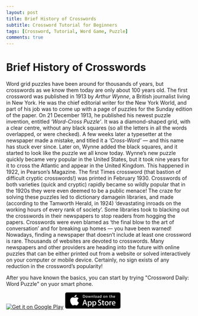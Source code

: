 ```yaml
---
layout: post
title: Brief History of Crosswords
subtitle: Crossword Tutorial for Beginners
tags: [Crossword, Tutorial, Word Game, Puzzle]
comments: true
---
```


# Brief History of Crosswords
Word grid puzzles have been around for thousands of years, but crosswords as we know them today are only about 100 years old. The first crossword was published in 1913 by _Arthur Wynne_, a British journalist living in New York. He was the chief editorial writer for the New York World, and part of his job was to come up with a page of puzzles for the Sunday edition of the paper. On 21 December 1913, he published his newest puzzle invention, entitled _‘Word-Cross Puzzle’_. It was a diamond-shaped grid, with a clear centre, without any black squares (so all the letters in all the words overlapped, or were checked). A few weeks later a typesetter at the newspaper made a mistake, and titled it a _‘Cross-Word’_ — and this name has stuck ever since. Later on, Wynne added the black squares, and it started to look
like the puzzle we all know today.
Wynne’s new puzzle quickly became very popular in the United States, but it took nine years for it to cross the Atlantic and appear in the United Kingdom. This happened in 1922, in Pearson’s Magazine. The first Times crossword (that bastion of difficult cryptic crosswords!) was printed in February 1930.
Crosswords of both varieties (quick and cryptic) rapidly became so wildly popular that in the 1920s they were even deemed to be a public menace! The craze for solving these puzzles led to dictionary damagein libraries, and made (according to the Tamworth Herald, in 1924) ‘devastating inroads on the working hours of every rank of society’. Some libraries took to blacking out the crosswords in their newspapers to stop readers from hogging the papers. Crosswords were even blamed as ‘the final blow to the art of conversation’ and for breaking up homes — you have been warned!
Nowadays, finding a newspaper that doesn’t include at least one crossword is rare. Thousands of websites are devoted to crosswords. Many newspapers and other providers are heading into the future with online puzzles that can be either printed out from a website or solved interactively on your computer or mobile device. Certainly, no sign exists of any reduction in the crossword’s popularity!


After you have known the basics, you can start by trying "Crossword Daily: Word Puzzle" on yuor smart phone.

<a href='https://play.google.com/store/apps/details?id=com.minikara.crossword.easy.clues&pcampaignid=pcampaignidMKT-Other-global-all-co-prtnr-py-PartBadge-Mar2515-1'><img alt='Get it on Google Play' src='https://play.google.com/intl/en_us/badges/static/images/badges/en_badge_web_generic.png' style="width:30%;" /></a>
<a href='https://apps.apple.com/app/id1328365094'><img alt='Get it on App Store'
 src='/projects/puyopuyo/App_Store_Badge.svg.png' style="width:30%;" /></a>